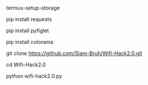 termux-setup-storage

pip install requests 

pip install pyfiglet

pip install colorama

git clone https://github.com/Siam-Bruh/Wifi-Hack2.0.git

cd Wifi-Hack2.0

python wifi-hack2.0.py
